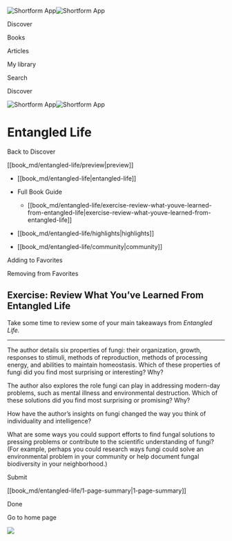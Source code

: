 ![Shortform App](/img/logo.36a2399e.svg)![Shortform App](/img/logo-dark.70c1b072.svg)

Discover

Books

Articles

My library

Search

Discover

![Shortform App](/img/logo.36a2399e.svg)![Shortform App](/img/logo-dark.70c1b072.svg)

# Entangled Life

Back to Discover

[[book_md/entangled-life/preview|preview]]

  * [[book_md/entangled-life|entangled-life]]
  * Full Book Guide

    * [[book_md/entangled-life/exercise-review-what-youve-learned-from-entangled-life|exercise-review-what-youve-learned-from-entangled-life]]
  * [[book_md/entangled-life/highlights|highlights]]
  * [[book_md/entangled-life/community|community]]



Adding to Favorites 

Removing from Favorites 

## Exercise: Review What You’ve Learned From Entangled Life

Take some time to review some of your main takeaways from _Entangled Life._

* * *

The author details six properties of fungi: their organization, growth, responses to stimuli, methods of reproduction, methods of processing energy, and abilities to maintain homeostasis. Which of these properties of fungi did you find most surprising or interesting? Why?

The author also explores the role fungi can play in addressing modern-day problems, such as mental illness and environmental destruction. Which of these solutions did you find most surprising or promising? Why?

How have the author’s insights on fungi changed the way you think of individuality and intelligence?

What are some ways you could support efforts to find fungal solutions to pressing problems or contribute to the scientific understanding of fungi? (For example, perhaps you could research ways fungi could solve an environmental problem in your community or help document fungal biodiversity in your neighborhood.)

Submit 

[[book_md/entangled-life/1-page-summary|1-page-summary]]

Done

Go to home page 

![](https://bat.bing.com/action/0?ti=56018282&Ver=2&mid=ad4bc6ac-a1da-40bb-a430-222288668d2b&sid=49fff5b0636c11eeb9c611038afc8668&vid=4a005010636c11ee80c703d4c4a7acd5&vids=0&msclkid=N&pi=0&lg=en-US&sw=800&sh=600&sc=24&nwd=1&tl=Shortform%20%7C%20Book&p=https%3A%2F%2Fwww.shortform.com%2Fapp%2Fbook%2Fentangled-life%2Fexercise-review-what-youve-learned-from-entangled-life&r=&lt=311&evt=pageLoad&sv=1&rn=823141)

